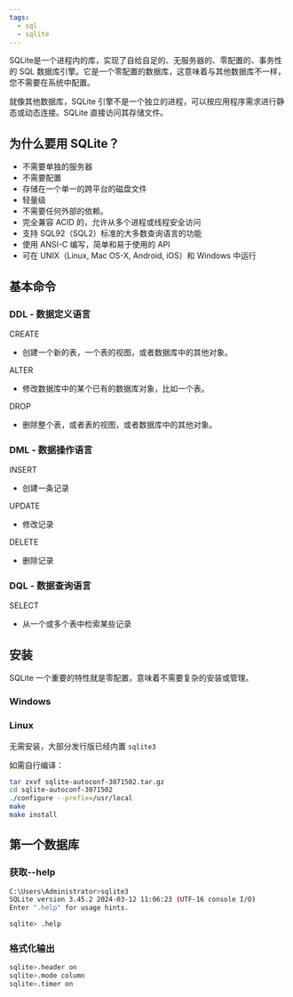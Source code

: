 ```yaml
---
tags:
  - sql
  - sqlite
---
```


SQLite是一个进程内的库，实现了自给自足的、无服务器的、零配置的、事务性的 SQL 数据库引擎。它是一个零配置的数据库，这意味着与其他数据库不一样，您不需要在系统中配置。

就像其他数据库，SQLite 引擎不是一个独立的进程，可以按应用程序需求进行静态或动态连接。SQLite 直接访问其存储文件。

## 为什么要用 SQLite？

- 不需要单独的服务器
- 不需要配置
- 存储在一个单一的跨平台的磁盘文件
- 轻量级
- 不需要任何外部的依赖。
- 完全兼容 ACID 的，允许从多个进程或线程安全访问
- 支持 SQL92（SQL2）标准的大多数查询语言的功能
- 使用 ANSI-C 编写，简单和易于使用的 API
- 可在 UNIX（Linux, Mac OS-X, Android, iOS）和 Windows 中运行

## 基本命令

### DDL - 数据定义语言

CREATE
- 创建一个新的表，一个表的视图，或者数据库中的其他对象。

ALTER
- 修改数据库中的某个已有的数据库对象，比如一个表。

DROP
- 删除整个表，或者表的视图，或者数据库中的其他对象。

### DML - 数据操作语言

INSERT
- 创建一条记录

UPDATE
- 修改记录

DELETE
- 删除记录

### DQL - 数据查询语言

SELECT
- 从一个或多个表中检索某些记录


## 安装

SQLite 一个重要的特性就是零配置，意味着不需要复杂的安装或管理。

### Windows

### Linux

无需安装，大部分发行版已经内置 `sqlite3`

如需自行编译：
```bash
tar zxvf sqlite-autoconf-3071502.tar.gz
cd sqlite-autoconf-3071502
./configure --prefix=/usr/local
make
make install
```

## 第一个数据库
### 获取--help

```bash
C:\Users\Administrator>sqlite3
SQLite version 3.45.2 2024-03-12 11:06:23 (UTF-16 console I/O)
Enter ".help" for usage hints.

sqlite> .help
```

### 格式化输出

```bash
sqlite>.header on
sqlite>.mode column
sqlite>.timer on
```